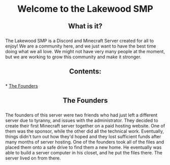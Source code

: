 <style>
  h2 {
  text-align: center;
  margin: 25px;
  }
  
  h1 {
  text-align: center;
  margin: 25px;
  }
</style>

<h1>Welcome to the Lakewood SMP</h1>

<h2>What is it?</h2>

<p>The Lakewood SMP is a Discord and Minecraft Server created for all to enjoy! We are a community here, and we just want to have the best time doing what we all love. We might not have very many people at the moment, but we are working to grow this community and make it stronger.</p>

<h2>Contents:</h2>
* <a href="#founders">The Founders</a>
                                                       
<div class="founders"><h2>The Founders</h2>
  <p>The founders of this server were two friends who had just left a different server due to tyranny, and issues with the administrator. They decided to create their first Minecraft server together on a paid hosting website. One of them was the sponsor, while the other did all the technical work. Eventually, things didn't turn out how they'd hoped and they lost sufficient funds after many months of server hosting. One of the founders took all of the files and placed them onto a safe drive to find them a new home. He eventually was able to build a server computer in his closet, and he put the files there. The server lived on from there.</p>
